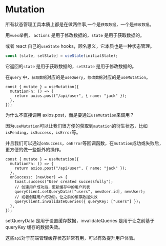 # Mutation

所有状态管理工具本质上都是在做两件事,一个是`获取数据`，一个是`修改数据`。

用`vuex`举例， `actions` 是用于修改数据的，`state` 是用于获取数据的。

或者 react 自己的`useState` hooks，顾名思义，它本质也是一种状态管理。

```ts
const [state, setState] = useState(initialState);
```

它返回的`state` 是用于获取数据的，`setState` 是用于修改数据的。

在`query` 中，`获取数据`对应的是`useQuery`，`修改数据`对应的是`useMutation`。

```tsx
const { mutate } = useMutation({
  mutationFn: () => {
    return axios.post("/api/user", { name: "jack" });
  },
});
```

为什么不直接调用 axios.post，而是要通过`useMutation`来调用？

因为`useMutation`可以让我们很方便的获取到`mutation`的衍生状态，比如`isPending`，`isSuccess`，`isError`等。

并且我们可以通过`onSuccess`，`onError`等回调函数，在`mutation`成功或失败后，更方便的做一些额外的操作。

```tsx
const { mutate } = useMutation({
  mutationFn: () => {
    return axios.post("/api/user", { name: "jack" });
  },
  onSuccess: (newUser) => {
    toast.success("User created successfully");
    // 创建用户成功后，更新缓存中的用户列表
    queryClient.setQueryData(["users", newUser.id], newUser);
    // 或者创建用户成功后，让之前的缓存数据失效
    queryClient.invalidateQueries({ queryKey: ["users"] });
  },
});
```

setQueryData 是用于设置缓存数据，invalidateQueries 是用于让之前基于 queryKey 缓存的数据失效。

这些`api`对于前端管理缓存状态非常有用，可以有效提升用户体验。
